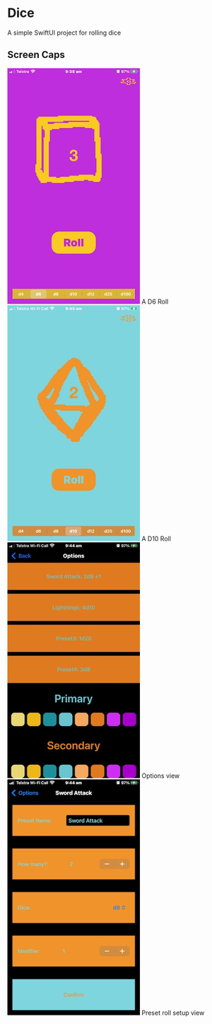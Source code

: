 # Dice
A simple SwiftUI project for rolling dice
## Screen Caps
![A D6 Roll](/Dice/Assets.xcassets/Caps/IMG_1100.imageset/IMG_1100.jpeg)
A D6 Roll
![A D10 Roll](/Dice/Assets.xcassets/Caps/IMG_1103.imageset/IMG_1103.jpeg)
A D10 Roll
![Options view](/Dice/Assets.xcassets/Caps/IMG_1104.imageset/IMG_1104.jpeg)
Options view
![Preset roll setup view](/Dice/Assets.xcassets/Caps/IMG_1105.imageset/IMG_1105.jpeg)
Preset roll setup view
